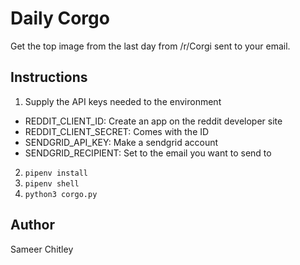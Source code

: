# Daily Corgo
Get the top image from the last day from /r/Corgi sent to your email.

## Instructions
1. Supply the API keys needed to the environment
  - REDDIT_CLIENT_ID: Create an app on the reddit developer site
  - REDDIT_CLIENT_SECRET: Comes with the ID
  - SENDGRID_API_KEY: Make a sendgrid account
  - SENDGRID_RECIPIENT: Set to the email you want to send to
2. `pipenv install`
3. `pipenv shell`
4. `python3 corgo.py`

## Author
Sameer Chitley

